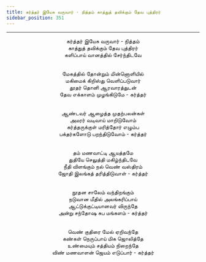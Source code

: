 ```yaml
---
title: கர்த்தர் இயேசு வருவார் - நித்தம் காத்துத் தவிக்கும் தேவ புத்திரர்
sidebar_position: 351
---
```


---
<center>
கர்த்தர் இயேசு வருவார் - நித்தம்<br/>
காத்துத் தவிக்கும் தேவ புத்திரர்<br/>
களிப்பாய் வானத்தில் சேர்ந்திடவே<br/><br/>

மேகத்தில் தோன்றும் மின்னொளியில்<br/>
மகிமைக் கிறிஸ்து வெளிப்படுவார்<br/>
தூதர் தொனி ஆரவாரத்துடன்<br/>
தேவ எக்காளம் முழங்கிடுமே            - கர்த்தர்<br/><br/>

ஆண்டவர் ஆழைத்த முதற்பலன்கள்<br/>
அமரர் வடிவாய் மாறிடுவோம்<br/>
கர்த்தருக்குள் மரித்தோர் எழும்ப<br/>
பக்தர்களோடு பறந்திடுவோம்            - கர்த்தர்<br/><br/>

தம் மணவாட்டி ஆயத்தமே<br/>
துதியே செலுத்தி மகிழ்ந்திடவே<br/>
நீதி விளங்கும் நல் வெண் வஸ்திரம்<br/>
ஜோதி இலங்கத் தரித்திடுவாள்            - கர்த்தர்<br/><br/>

நூதன சாலேம் வந்திறங்கும்<br/>
நடுவான மீதில் அலங்கரிப்பாய்<br/>
ஆட்டுக்குட்டியானவர் விருந்தே<br/>
அன்று சந்தோஷ சுப மங்களம்            - கர்த்தர்<br/><br/>

வெண் குதிரை மேல் ஏறிவந்தே<br/>
கண்கள் நெருப்பாய் மிக ஜொலித்தே<br/>
உண்மையும் சத்தியம் நிறைந்தே<br/>
விண் மணவாளன் ஜெயம் எடுப்பார்            - கர்த்தர்
</center>